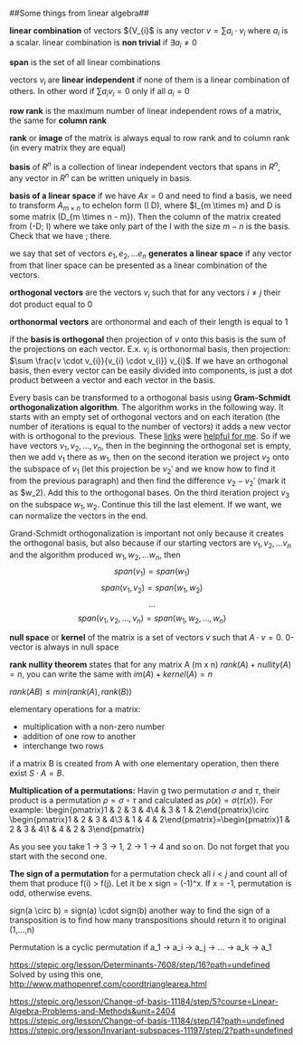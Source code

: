 ##Some things from linear algebra##

**linear combination** of vectors ${V_{i}$ is any vector $v = \sum{a_{i} \cdot v_{i}}$ where $a_{i}$ is a scalar.
linear combination is **non trivial** if $\exists a_i\neq 0$

**span** is the set of all linear combinations

vectors $v_{i}$ are **linear independent** if none of them is a linear combination of others. In other word if 
$\sum{a_{i}v_{i}} = 0$ only if all $a_{i}=0$

**row rank** is the maximum number of linear independent rows of a matrix, the same for **column rank**

**rank** or **image** of the matrix is always equal to row rank and to column rank (in every matrix they are equal)

**basis** of $R^{n}$ is a collection of linear independent vectors that spans in $R^{n}$, any vector in $R^{n}$ can be 
written uniquely in basis.

**basis of a linear space** if we have $Ax=0$ and need to find a basis, we need to transform $A_{m \times n}$ to 
echelon form (I D), where $I_{m \times m} and D is some matrix (D_{m \times n - m}). Then the column of the matrix 
created from (-D; I) where we take only part of the I with the size $m-n$ is the basis. Check that we have ; there.

we say that set of vectors $e_1, e_2, ... e_n$ **generates a linear space** if any vector from that liner space can be
presented as a linear combination of the vectors.

**orthogonal vectors** are the vectors $v_{i}$ such that for any vectors $i \neq j$ their dot product equal to 0

**orthonormal vectors** are orthonormal and each of their length is equal to 1

if the **basis is orthogonal** then projection of $v$ onto this basis is the sum of the projections on each vector.
E.x. $v_{i}$ is orthonormal basis, then projection: $\sum \frac{v \cdot v_{i}}{v_{i} \cdot v_{i}} v_{i}$.
If we have an orthogonal basis, then every vector can be easily divided into components, is just a dot product between
a vector and each vector in the basis.

Every basis can be transformed to a orthogonal basis using **Gram-Schmidt orthogonalization algorithm**.
The algorithm works in the following way. It starts with an empty set of orthogonal vectors and on each iteration
(the number of iterations is equal to the number of vectors) it adds a new vector with is orthogonal to the previous.
These [links](http://www.cliffsnotes.com/math/algebra/linear-algebra/real-euclidean-vector-spaces/projection-onto-a-subspace)
were [helpful for me](http://math.stackexchange.com/q/1208551/50804).
So if we have vectors ${v_1, v_2, ..., v_n}$, then in the beginning the orthogonal set is empty, then we add $v_1$ there as $w_1$,
then on the second iteration we project $v_2$ onto the subspace of ${v_1}$ (let this projection be $v_2'$ and we know 
how to find it from the previous paragraph) and then find the difference $v_2 - v_2'$ (mark it as $w_2). 
Add this to the orthogonal bases. On the third iteration project $v_3$ on the subspace ${w_1, w_2}$. Continue this till
the last element. If we want, we can normalize the vectors in the end.

Grand-Schmidt orthogonalization is important not only because it creates the orthogonal basis, but also because if 
our starting vectors are ${v_1,v_2,...v_n}$ and the algorithm produced ${w_1,w_2,...w_n}$, then
$$span({v_1}) = span({w_1})$$
$$span({v_1, v_2}) = span({w_1, w_2})$$
$$...$$
$$span({v_1, v_2, ..., v_n}) = span({w_1, w_2, ..., w_n})$$

**null space** or **kernel** of the matrix is a set of vectors $v$ such that $A \cdot v = 0$. 0-vector is always in null space

**rank nullity theorem** states that for any matrix A (m x n) $rank(A) + nullity(A) = n$, you can write the same with 
$im(A) + kernel(A) = n$

$rank(AB) \leq min(rank(A), rank(B))$

elementary operations for a matrix:

 - multiplication with a non-zero number
 - addition of one row to another
 - interchange two rows

if a matrix B is created from A with one elementary operation, then there exist $S \cdot A = B$.


**Multiplication of a permutations:**
Havin g two permutation $\sigma$ and $\tau$, their product is a permutation $\rho = \sigma\circ \tau$ and calculated as 
$\rho(x) = \sigma(\tau(x))$. For example: \begin{pmatrix}1 & 2 & 3 & 4\\4 & 3 & 1 & 2\end{pmatrix}\circ \begin{pmatrix}1 & 2 & 3 & 4\\3 & 1 & 4 & 2\end{pmatrix}=\begin{pmatrix}1 & 2 & 3 & 4\\1 & 4 & 2 & 3\end{pmatrix}
 
As you see you take 1 -> 3 -> 1, 2 -> 1 -> 4 and so on. Do not forget that you start with the second one.

**The sign of a permutation**
for a permutation check all $i < j$ and count all of them that produce f(i) > f(j). Let it be x
sign = (-1)^x. If x = -1, permutation is odd, otherwise evens.

sign(a \circ b) = sign(a) \cdot sign(b)
another way to find the sign of a transposition is to find how many transpositions should return it to original (1,...,n)

Permutation is a cyclic permutation if a_1 -> a_i -> a_j -> ... -> a_k -> a_1
 
 
 
https://stepic.org/lesson/Determinants-7608/step/16?path=undefined
Solved by using this one, http://www.mathopenref.com/coordtrianglearea.html

https://stepic.org/lesson/Change-of-basis-11184/step/5?course=Linear-Algebra-Problems-and-Methods&unit=2404
https://stepic.org/lesson/Change-of-basis-11184/step/14?path=undefined
https://stepic.org/lesson/Invariant-subspaces-11197/step/2?path=undefined